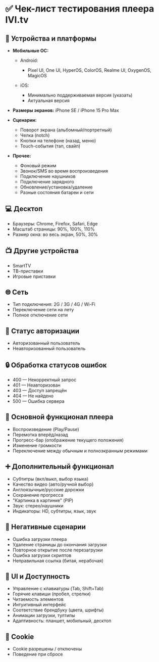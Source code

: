 # ✅ Чек-лист тестирования плеера IVI.tv

## 📱 Устройства и платформы

* **Мобильные ОС:**

  * Android:

    * Pixel UI, One UI, HyperOS, ColorOS, Realme UI, OxygenOS, MagicOS
  * iOS:

    * Минимально поддерживаемая версия (указать)
    * Актуальная версия
* **Размеры экранов:** iPhone SE / iPhone 15 Pro Max
* **Сценарии:**

  * Поворот экрана (альбомный/портретный)
  * Челка (notch)
  * Кнопки на телефоне (назад, меню)
  * Touch-события (тап, свайп)
* **Прочее:**

  * Фоновый режим
  * Звонок/SMS во время воспроизведения
  * Подключение наушников
  * Подключение зарядного
  * Обновление/установка/удаление
  * Разные состояния батареи и сети

## 💻 Десктоп

* Браузеры: Chrome, Firefox, Safari, Edge
* Масштаб страницы: 90%, 100%, 110%
* Размер окна: во весь экран, 50%, 30%

## 📺 Другие устройства

* SmartTV
* ТВ-приставки
* Игровые приставки

## 🌐 Сеть

* Тип подключения: 2G / 3G / 4G / Wi-Fi
* Переключение сети на лету
* Полное отключение сети

## 👤 Статус авторизации

* Авторизованный пользователь
* Неавторизованный пользователь

## 🔒 Обработка статусов ошибок

* 400 — Некорректный запрос
* 401 — Неавторизован
* 403 — Доступ запрещён
* 404 — Не найдено
* 500 — Ошибка сервера

## 🧪 Основной функционал плеера

* Воспроизведение (Play/Pause)
* Перемотка вперёд/назад
* Прогресс-бар (отображение текущего положения)
* Изменение громкости
* Переключение между обычным и полноэкранным режимами

## ➕ Дополнительный функционал

* Субтитры (вкл/выкл, выбор языка)
* Качество видео (авто/ручной выбор)
* Англоязычные/русские дорожки
* Сохранение прогресса
* "Картинка в картинке" (PIP)
* Звук: стерео/наушники
* Индикаторы: HD, субтитры, язык, звук

## 🚫 Негативные сценарии

* Ошибка загрузки плеера
* Удаление страницы до окончания загрузки
* Повторное открытие после перезагрузки
* Ошибка загрузки скриптов
* Неправильная ссылка (битая, нерабочая)

## 🎨 UI и Доступность

* Управление с клавиатуры (Tab, Shift+Tab)
* Горячие клавиши (пробел, стрелки)
* Читаемость элементов
* Интуитивный интерфейс
* Соответствие брендбуку (цвета, шрифты)
* Анимации загрузки, тултипы
* Адаптивность: планшет, мобильный, десктоп

## 🍪 Cookie

* Cookie разрешены / отключены
* Поведение при сбросе
